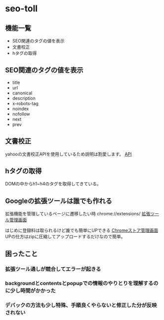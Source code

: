 # seo-toll

## 機能一覧

- SEO関連のタグの値を表示
- 文書校正
- hタグの取得

## SEO関連のタグの値を表示

- title
- url
- canonical
- description
- x-robots-tag
- noindex
- nofollow
- next
- prev

## 文書校正
yahooの文書校正APIを使用しているため説明は割愛します。
[API](https://developer.yahoo.co.jp/webapi/jlp/kousei/v1/kousei.html)

## hタグの取得
DOMの中からh1~h4のタグを取得してきている。

## Googleの拡張ツールは誰でも作れる

拡張機能を管理しているページに遷移したい時
chrome://extensions/
[拡張ツール管理画面](chrome://extensions/)

はじめに登録料は取られるけど誰でも簡単にUPできる
[Chromeストア管理画面](https://chrome.google.com/webstore/developer/dashboard?authuser=0&hl=ja&pli=1)
UPの仕方はzipに圧縮してアップロードするだけなので簡単。

## 困ったこと

### 拡張ツール通しが競合してエラーが起きる

### backgroundとcontentsとpopupでの情報のやりとりを理解するのに少し時間がかかった

### デバックの方法も少し特殊、手順良くやらないと修正した分が反映されない
